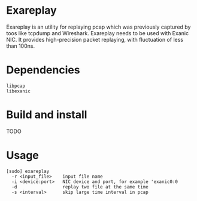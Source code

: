 # Exareplay
Exareplay is an utility for replaying pcap which was previously captured by toos like tcpdump and Wireshark.
Exareplay needs to be used with Exanic NIC.
It provides high-precision packet replaying, with fluctuation of less than 100ns.

# Dependencies
```
libpcap
libexanic
```

# Build and install
TODO

# Usage
```
[sudo] exareplay
  -r <input_file>    input file name
  -i <device:port>   NIC device and port, for example 'exanic0:0
  -d                 replay two file at the same time
  -s <interval>      skip large time interval in pcap
```